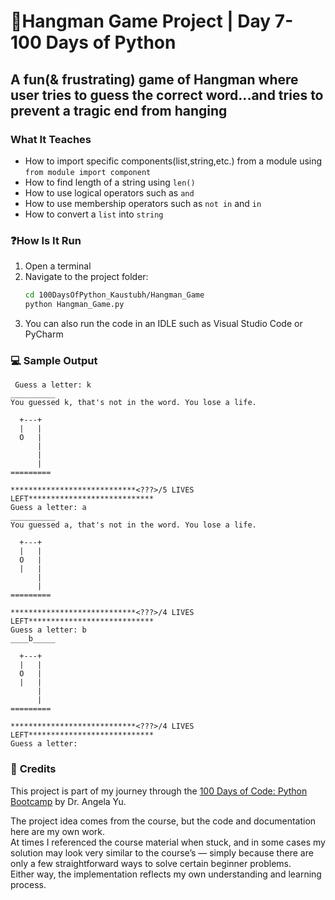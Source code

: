 # 👨Hangman Game Project | Day 7- 100 Days of Python

## A fun(& frustrating) game of Hangman where user tries to guess the correct word...and tries to prevent a tragic end from hanging

### **What It Teaches**
 - How to import specific components(list,string,etc.) from a module using `from module import component`
 - How to find length of a string using `len()`
 - How to use logical operators such as `and`
 - How to use membership operators such as `not in` and `in`
 - How to convert a `list` into `string`

### ❓**How Is It Run**

1. Open a terminal  
2. Navigate to the project folder:
   ```bash
   cd 100DaysOfPython_Kaustubh/Hangman_Game
   python Hangman_Game.py
   ```
3. You can also run the code in an IDLE such as Visual Studio Code or PyCharm

### 💻 **Sample Output**
```
 Guess a letter: k
__________
You guessed k, that's not in the word. You lose a life.

  +---+
  |   |
  O   |
      |
      |
      |
=========

****************************<???>/5 LIVES LEFT****************************
Guess a letter: a
__________
You guessed a, that's not in the word. You lose a life.

  +---+
  |   |
  O   |
  |   |
      |
      |
=========

****************************<???>/4 LIVES LEFT****************************
Guess a letter: b
____b_____

  +---+
  |   |
  O   |
  |   |
      |
      |
=========

****************************<???>/4 LIVES LEFT****************************
Guess a letter:

```

### 🙏 **Credits**
This project is part of my journey through the 
[100 Days of Code: Python Bootcamp](https://www.udemy.com/course/100-days-of-code/) by Dr. Angela Yu.  

The project idea comes from the course, but the code and documentation here are my own work.  
At times I referenced the course material when stuck, and in some cases my solution may look very similar to the course’s — simply because there are only a few straightforward ways to solve certain beginner problems.  
Either way, the implementation reflects my own understanding and learning process.
